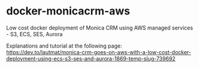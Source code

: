 # docker-monicacrm-aws
Low cost docker deployment of Monica CRM using AWS managed services - S3, ECS, SES, Aurora

Explanations and tutorial at the following page:
https://dev.to/lautmat/monica-crm-goes-on-aws-with-a-low-cost-docker-deployment-using-ecs-s3-ses-and-aurora-1869-temp-slug-739692
